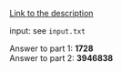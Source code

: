 [Link to the description](http://adventofcode.com/2017/day/13)

input: see `input.txt`

Answer to part 1: **1728**</br> Answer to part 2: **3946838**

